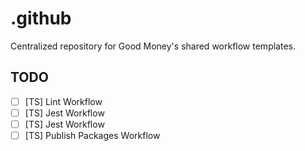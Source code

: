 # .github

Centralized repository for Good Money's shared workflow templates.

## TODO

- [ ] [TS] Lint Workflow
- [ ] [TS] Jest Workflow
- [ ] [TS] Jest Workflow
- [ ] [TS] Publish Packages Workflow
